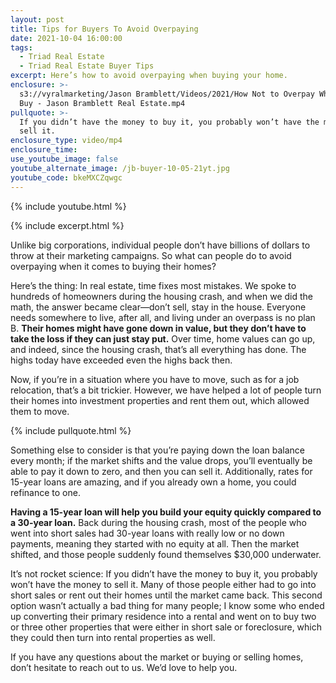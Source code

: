 ```yaml
---
layout: post
title: Tips for Buyers To Avoid Overpaying
date: 2021-10-04 16:00:00
tags:
  - Triad Real Estate
  - Triad Real Estate Buyer Tips
excerpt: Here’s how to avoid overpaying when buying your home.
enclosure: >-
  s3://vyralmarketing/Jason Bramblett/Videos/2021/How Not to Overpay When You
  Buy - Jason Bramblett Real Estate.mp4
pullquote: >-
  If you didn’t have the money to buy it, you probably won’t have the money to
  sell it. 
enclosure_type: video/mp4
enclosure_time:
use_youtube_image: false
youtube_alternate_image: /jb-buyer-10-05-21yt.jpg
youtube_code: bkeMXCZqwgc
---
```

{% include youtube.html %}

{% include excerpt.html %}

Unlike big corporations, individual people don’t have billions of dollars to throw at their marketing campaigns. So what can people do to avoid overpaying when it comes to buying their homes?

Here’s the thing: In real estate, time fixes most mistakes. We spoke to hundreds of homeowners during the housing crash, and when we did the math, the answer became clear—don’t sell, stay in the house. Everyone needs somewhere to live, after all, and living under an overpass is no plan B. **Their homes might have gone down in value, but they don’t have to take the loss if they can just stay put.** Over time, home values can go up, and indeed, since the housing crash, that’s all everything has done. The highs today have exceeded even the highs back then.

Now, if you’re in a situation where you have to move, such as for a job relocation, that’s a bit trickier. However, we have helped a lot of people turn their homes into investment properties and rent them out, which allowed them to move.

{% include pullquote.html %}

Something else to consider is that you’re paying down the loan balance every month; if the market shifts and the value drops, you’ll eventually be able to pay it down to zero, and then you can sell it. Additionally, rates for 15-year loans are amazing, and if you already own a home, you could refinance to one.

**Having a 15-year loan will help you build your equity quickly compared to a 30-year loan.** Back during the housing crash, most of the people who went into short sales had 30-year loans with really low or no down payments, meaning they started with no equity at all. Then the market shifted, and those people suddenly found themselves $30,000 underwater.&nbsp;

It’s not rocket science: If you didn’t have the money to buy it, you probably won’t have the money to sell it. Many of those people either had to go into short sales or rent out their homes until the market came back. This second option wasn’t actually a bad thing for many people; I know some who ended up converting their primary residence into a rental and went on to buy two or three other properties that were either in short sale or foreclosure, which they could then turn into rental properties as well.

If you have any questions about the market or buying or selling homes, don’t hesitate to reach out to us. We’d love to help you.
